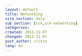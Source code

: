 ```yaml
---
layout: default
title: Networking
site_section: help
sub_section: [cck,cck-networking]
categories: 
created: 2013-11-07
changed: 2013-11-07
post_author: critzo
lang: en
---
```

 
